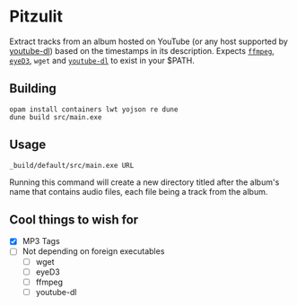 # Pitzulit
Extract tracks from an album hosted on YouTube (or any host supported by [youtube-dl](https://github.com/rg3/youtube-dl))
based on the timestamps in its description.
Expects [`ffmpeg`](https://ffmpeg.org/), [`eyeD3`](https://eyed3.readthedocs.io/en/latest/installation.html), `wget` and [`youtube-dl`](http://rg3.github.io/youtube-dl/) to exist in your $PATH.

## Building
```
opam install containers lwt yojson re dune
dune build src/main.exe
```

## Usage
```
_build/default/src/main.exe URL
```
Running this command will create a new directory titled after the album's name that contains audio files, each file being a track from the album.

## Cool things to wish for
- [X] MP3 Tags
- [ ] Not depending on foreign executables
    - [ ] wget
    - [ ] eyeD3
    - [ ] ffmpeg
    - [ ] youtube-dl
